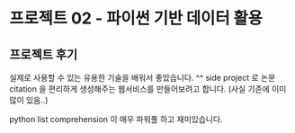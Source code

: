 # 프로젝트 02 - 파이썬 기반 데이터 활용

## 프로젝트 후기

실제로 사용할 수 있는 유용한 기술을 배워서 좋았습니다. ^^
side project 로 논문 citation 을 편리하게 생성해주는 웹서비스를 만들어보려고 합니다. (사실 기존에 이미 많이 있음..)

python list comprehension 이 매우 파워풀 하고 재미있습니다.